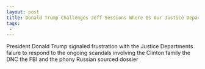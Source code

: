 ```yaml
---
layout: post
title: Donald Trump Challenges Jeff Sessions Where Is Our Justice Department on Hillary Clinton
tags:
 -
---
```

President Donald Trump signaled frustration with the Justice Departments falure to respond to the ongoing scandals involving the Clinton family the DNC the FBI and the phony Russian sourced dossier

